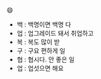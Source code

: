 :smile:
- 백 : 백명이면 백명 다
- 업 : 업그레이드 돼서 취업하고
- 복 : 복도 많이 받
- 구 : 구요 편하게 일
- 협 : 협시다. 안 좋은 일
- 업 : 업섯으면 해요
